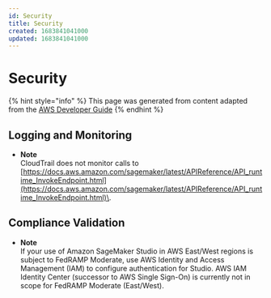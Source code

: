 ```yaml
---
id: Security
title: Security
created: 1683841041000
updated: 1683841041000
---
```

# Security

{% hint style="info" %}
This page was generated from content adapted from the [AWS Developer Guide](https://github.com/awsdocs/amazon-sagemaker-developer-guide.git)
{% endhint %}

## Logging and Monitoring

- **Note**  
CloudTrail does not monitor calls to [https://docs.aws.amazon.com/sagemaker/latest/APIReference/API_runtime_InvokeEndpoint.html](https://docs.aws.amazon.com/sagemaker/latest/APIReference/API_runtime_InvokeEndpoint.html)\.


## Compliance Validation

- **Note**  
If your use of Amazon SageMaker Studio in AWS East/West regions is subject to FedRAMP Moderate, use AWS Identity and Access Management \(IAM\) to configure authentication for Studio\. AWS IAM Identity Center \(successor to AWS Single Sign\-On\) is currently not in scope for FedRAMP Moderate \(East/West\)\.

